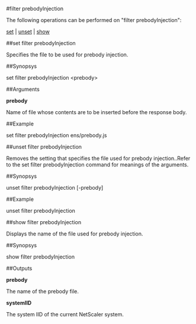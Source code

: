 #filter prebodyInjection

The following operations can be performed on "filter prebodyInjection":


[set](#set-filter-prebodyinjection) | [unset](#unset-filter-prebodyinjection) | [show](#show-filter-prebodyinjection)

##set filter prebodyInjection

Specifies the file to be used for prebody injection.


##Synopsys

set filter prebodyInjection &lt;prebody>


##Arguments

<b>prebody</b>
Name of file whose contents are to be inserted before the response body.



##Example

set filter prebodyInjection ens/prebody.js

##unset filter prebodyInjection

Removes the setting that specifies the file used for prebody injection..Refer to the set filter prebodyInjection command for meanings of the arguments.


##Synopsys

unset filter prebodyInjection [-prebody]


##Example

unset filter prebodyInjection

##show filter prebodyInjection

Displays the name of the file used for prebody injection.


##Synopsys

show filter prebodyInjection


##Outputs

<b>prebody</b>
The name of the prebody file.

<b>systemIID</b>
The system IID of the current NetScaler system.



